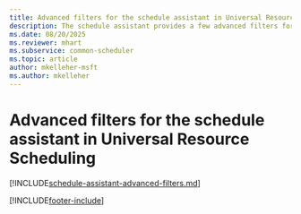 ```yaml
---
title: Advanced filters for the schedule assistant in Universal Resource Scheduling
description: The schedule assistant provides a few advanced filters for granularity in scheduling.
ms.date: 08/20/2025
ms.reviewer: mhart
ms.subservice: common-scheduler
ms.topic: article
author: mkelleher-msft
ms.author: mkelleher
---
```


# Advanced filters for the schedule assistant in Universal Resource Scheduling

[!INCLUDE[schedule-assistant-advanced-filters.md](../shared/urs/schedule-assistant-advanced-filters.md)]

[!INCLUDE[footer-include](../includes/footer-banner.md)]
